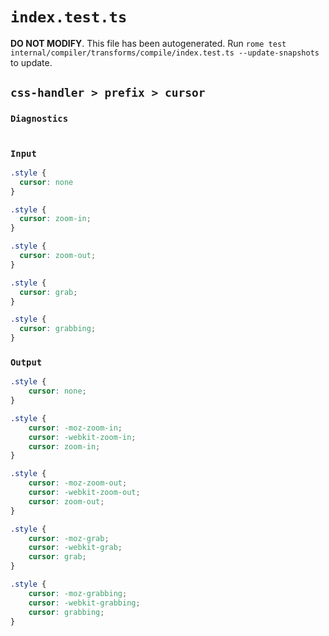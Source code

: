 # `index.test.ts`

**DO NOT MODIFY**. This file has been autogenerated. Run `rome test internal/compiler/transforms/compile/index.test.ts --update-snapshots` to update.

## `css-handler > prefix > cursor`

### `Diagnostics`

```

```

### `Input`

```css
.style {
  cursor: none
}

.style {
  cursor: zoom-in;
}

.style {
  cursor: zoom-out;
}

.style {
  cursor: grab;
}

.style {
  cursor: grabbing;
}

```

### `Output`

```css
.style {
	cursor: none;
}

.style {
	cursor: -moz-zoom-in;
	cursor: -webkit-zoom-in;
	cursor: zoom-in;
}

.style {
	cursor: -moz-zoom-out;
	cursor: -webkit-zoom-out;
	cursor: zoom-out;
}

.style {
	cursor: -moz-grab;
	cursor: -webkit-grab;
	cursor: grab;
}

.style {
	cursor: -moz-grabbing;
	cursor: -webkit-grabbing;
	cursor: grabbing;
}

```
